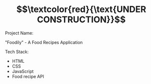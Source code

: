 # $$\textcolor{red}{\text{UNDER CONSTRUCTION}}$$

Project Name:

"Foodily" - A Food Recipes Application

Tech Stack:

- HTML
- CSS
- JavaScript
- Food recipe API
